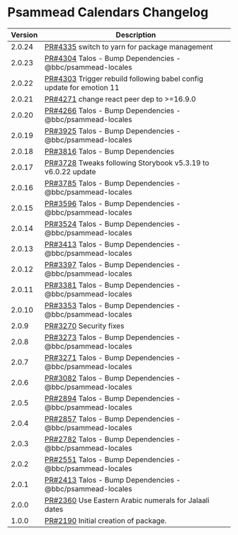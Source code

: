 # Psammead Calendars Changelog

<!-- prettier-ignore -->
| Version | Description |
|---------|-------------|
| 2.0.24 | [PR#4335](https://github.com/bbc/psammead/pull/4335) switch to yarn for package management |
| 2.0.23 | [PR#4304](https://github.com/bbc/psammead/pull/4304) Talos - Bump Dependencies - @bbc/psammead-locales |
| 2.0.22 | [PR#4303](https://github.com/bbc/psammead/pull/4303) Trigger rebuild following babel config update for emotion 11 |
| 2.0.21 | [PR#4271](https://github.com/bbc/psammead/pull/4271) change react peer dep to >=16.9.0 |
| 2.0.20 | [PR#4266](https://github.com/bbc/psammead/pull/4266) Talos - Bump Dependencies - @bbc/psammead-locales |
| 2.0.19 | [PR#3925](https://github.com/bbc/psammead/pull/3925) Talos - Bump Dependencies - @bbc/psammead-locales |
| 2.0.18 | [PR#3816](https://github.com/bbc/psammead/pull/3816) Talos - Bump Dependencies |
| 2.0.17 | [PR#3728](https://github.com/bbc/psammead/pull/3728) Tweaks following Storybook v5.3.19 to v6.0.22 update |
| 2.0.16 | [PR#3785](https://github.com/bbc/psammead/pull/3785) Talos - Bump Dependencies - @bbc/psammead-locales |
| 2.0.15 | [PR#3596](https://github.com/bbc/psammead/pull/3596) Talos - Bump Dependencies - @bbc/psammead-locales |
| 2.0.14 | [PR#3524](https://github.com/bbc/psammead/pull/3524) Talos - Bump Dependencies - @bbc/psammead-locales |
| 2.0.13 | [PR#3413](https://github.com/bbc/psammead/pull/3413) Talos - Bump Dependencies - @bbc/psammead-locales |
| 2.0.12 | [PR#3397](https://github.com/bbc/psammead/pull/3397) Talos - Bump Dependencies - @bbc/psammead-locales |
| 2.0.11 | [PR#3381](https://github.com/bbc/psammead/pull/3381) Talos - Bump Dependencies - @bbc/psammead-locales |
| 2.0.10 | [PR#3353](https://github.com/bbc/psammead/pull/3353) Talos - Bump Dependencies - @bbc/psammead-locales |
| 2.0.9 | [PR#3270](https://github.com/bbc/psammead/pull/3270) Security fixes |
| 2.0.8 | [PR#3273](https://github.com/bbc/psammead/pull/3273) Talos - Bump Dependencies - @bbc/psammead-locales |
| 2.0.7 | [PR#3271](https://github.com/bbc/psammead/pull/3271) Talos - Bump Dependencies - @bbc/psammead-locales |
| 2.0.6 | [PR#3082](https://github.com/bbc/psammead/pull/3082) Talos - Bump Dependencies - @bbc/psammead-locales |
| 2.0.5 | [PR#2894](https://github.com/bbc/psammead/pull/2894) Talos - Bump Dependencies - @bbc/psammead-locales |
| 2.0.4 | [PR#2857](https://github.com/bbc/psammead/pull/2857) Talos - Bump Dependencies - @bbc/psammead-locales |
| 2.0.3 | [PR#2782](https://github.com/bbc/psammead/pull/2782) Talos - Bump Dependencies - @bbc/psammead-locales |
| 2.0.2 | [PR#2551](https://github.com/bbc/psammead/pull/2551) Talos - Bump Dependencies - @bbc/psammead-locales |
| 2.0.1 | [PR#2413](https://github.com/bbc/psammead/pull/2413) Talos - Bump Dependencies - @bbc/psammead-locales |
| 2.0.0 | [PR#2360](https://github.com/bbc/psammead/pull/2360) Use Eastern Arabic numerals for Jalaali dates |
| 1.0.0 | [PR#2190](https://github.com/bbc/psammead/pull/2190) Initial creation of package. |
